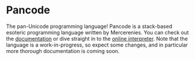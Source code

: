 
# Pancode

The pan-Unicode programming language! Pancode is a stack-based
esoteric programming language written by Mercerenies. You can check
out the
[documentation](https://mercerenies.github.io/pan-unicode-lang/docs.html)
or dive straight in to the [online
interpreter](https://mercerenies.github.io/pan-unicode-lang/index.html).
Note that the language is a work-in-progress, so expect some changes,
and in particular more thorough documentation is coming soon.
